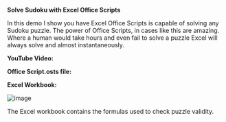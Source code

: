 **Solve Sudoku with Excel Office Scripts**

In this demo I show you have Excel Office Scripts is capable of solving any Sudoku puzzle.
The power of Office Scripts, in cases like this are amazing. Where a human would take hours and even fail to solve a puzzle Excel will always solve and almost instantaneously.


**YouTube Video:** 

**Office Script.osts file:** 

**Excel Workbook:** 

![image](https://user-images.githubusercontent.com/47678539/226144843-85771708-c3bb-4f50-ac51-6823f9ad01f9.png)

The Excel workbook contains the formulas used to check puzzle validity.



